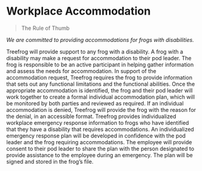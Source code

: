 # Workplace Accommodation

> The Rule of Thumb

*We are committed to providing accommodations for frogs with disabilities.*

Treefrog will provide support to any frog with a disability.  A frog with a disability may make a request for accommodation to their pod leader. The frog is responsible to be an active participant in helping gather information and assess the needs for accommodation. In support of the accommodation request, Treefrog requires the frog to provide information that sets out any functional limitations and the functional abilities. Once the appropriate accommodation is identified, the frog and their pod leader will work together to create a formal individual accommodation plan, which will be monitored by both parties and reviewed as required. If an individual accommodation is denied, Treefrog will provide the frog with the reason for the denial, in an accessible format.  Treefrog provides individualized workplace emergency response information to frogs who have identified that they have a disability that requires accommodations. An individualized emergency response plan will be developed in confidence with the pod leader and the frog requiring accommodations. The employee will provide consent to their pod leader to share the plan with the person designated to provide assistance to the employee during an emergency. The plan will be signed and stored in the frog’s file.
 
